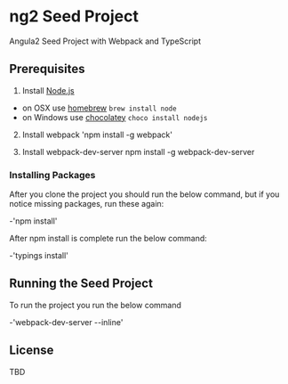 # ng2 Seed Project



 Angula2 Seed Project with Webpack and TypeScript
 
 ## Prerequisites

1. Install [Node.js](http://nodejs.org)
 - on OSX use [homebrew](http://brew.sh) `brew install node`
 - on Windows use [chocolatey](https://chocolatey.org/) `choco install nodejs`

2. Install webpack 'npm install -g webpack'

3. Install webpack-dev-server npm install -g webpack-dev-server

### Installing Packages
After you clone the project you should run the below command, but if you notice missing packages, run these again:

-'npm install'

After npm install is complete run the below command:

-'typings install' 

## Running the Seed Project
 To run the project you run the below command
 
  -'webpack-dev-server --inline'
 
## License
TBD